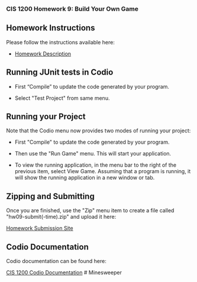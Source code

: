 ### CIS 1200 Homework 9: Build Your Own Game

## Homework Instructions

Please follow the instructions available here:

- [Homework Description](http://www.cis.upenn.edu/~cis120/current/hw/hw09)

## Running JUnit tests in Codio

- First “Compile” to update the code generated by your program.

- Select "Test Project" from same menu.

## Running your Project

Note that the Codio menu now provides two modes of running your project:

- First "Compile" to update the code generated by your program.

- Then use the "Run Game" menu. This will start your application.

- To view the running application, in the menu bar to the right of the
  previous item, select View Game. Assuming that a program is running, it will
  show the running application in a new window or tab.

## Zipping and Submitting

Once you are finished, use the "Zip" menu item to create a file called
"hw09-submit(-time).zip" and upload it here:

[Homework Submission Site](https://www.cis.upenn.edu/~cis120/current/submitredirect)

## Codio Documentation

Codio documentation can be found here:

[CIS 1200 Codio Documentation](https://www.seas.upenn.edu/~cis120/current/codio/)
#   M i n e s w e e p e r  
 
